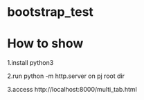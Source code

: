 # bootstrap_test
# How to show 
1.install python3 

2.run python -m http.server on pj root dir

3.access http://localhost:8000/multi_tab.html